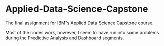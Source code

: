 # Applied-Data-Science-Capstone
The final assignment for IBM's Applied Data Science Capstone course.

Most of the codes work, however, I seem to have run into some problems during the Predictive Analysis and Dashboard segments.
